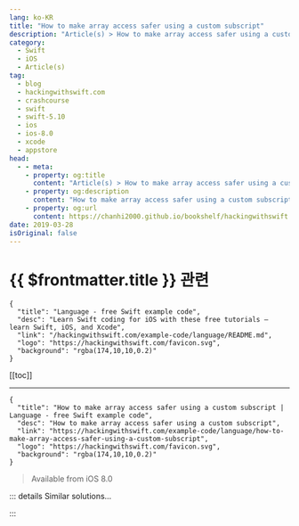 ```yaml
---
lang: ko-KR
title: "How to make array access safer using a custom subscript"
description: "Article(s) > How to make array access safer using a custom subscript"
category:
  - Swift
  - iOS
  - Article(s)
tag: 
  - blog
  - hackingwithswift.com
  - crashcourse
  - swift
  - swift-5.10
  - ios
  - ios-8.0
  - xcode
  - appstore
head:
  - - meta:
    - property: og:title
      content: "Article(s) > How to make array access safer using a custom subscript"
    - property: og:description
      content: "How to make array access safer using a custom subscript"
    - property: og:url
      content: https://chanhi2000.github.io/bookshelf/hackingwithswift.com/example-code/language/how-to-make-array-access-safer-using-a-custom-subscript.html
date: 2019-03-28
isOriginal: false
---
```


# {{ $frontmatter.title }} 관련

```component VPCard
{
  "title": "Language - free Swift example code",
  "desc": "Learn Swift coding for iOS with these free tutorials – learn Swift, iOS, and Xcode",
  "link": "/hackingwithswift.com/example-code/language/README.md",
  "logo": "https://hackingwithswift.com/favicon.svg",
  "background": "rgba(174,10,10,0.2)"
}
```

[[toc]]

---

```component VPCard
{
  "title": "How to make array access safer using a custom subscript | Language - free Swift example code",
  "desc": "How to make array access safer using a custom subscript",
  "link": "https://hackingwithswift.com/example-code/language/how-to-make-array-access-safer-using-a-custom-subscript",
  "logo": "https://hackingwithswift.com/favicon.svg",
  "background": "rgba(174,10,10,0.2)"
}
```

> Available from iOS 8.0

<!-- TODO: 작성 -->

<!-- 
Swift likes to be safe, but one problematic area can be reading from arrays and dictionaries. In the case of dictionaries, reading a missing key will return `nil` rather than the value you might have expected, but in the case of *arrays* it’s worse: your app will crash.

Dictionaries have a special subscript method that can send back a default value if you request a missing key, but arrays don’t. Fortunately, we can fix that using Swift’s extensions:

```swift
extension Array {
    public subscript(index: Int, default defaultValue: @autoclosure () -> Element) -> Element {
        guard index >= 0, index < endIndex else {
            return defaultValue()
        }

        return self[index]
    }
}
```

That uses `@autoclosure()` so your default value can be calculated however you need without incurring a performance hit in times when you use a valid array index.

With that extension in place you can now create and use arrays as usual:

```swift
var names = ["Paul"]
let paul = names[0]
```

But if you want, you can now also read any index using the new subscript and be sure to get back a safe value:

```swift
let anon1 = names[-1, default: "Anonymous"]
let anon2 = names[1, default: "Anonymous"]
let anon3 = names[556, default: "Anonymous"]
```

Alternatively, you could write a `safeIndex` subscript that returns an optional value – `nil` if the index is out of bounds, or the value in question otherwise:

```swift
extension Array {
    public subscript(safeIndex index: Int) -> Element? {
        guard index >= 0, index < endIndex else {
            return nil
        }

        return self[index]
    }
}
```

Both solutions have their uses, so try experimenting and see which works best for you.

-->

::: details Similar solutions…

<!--
/quick-start/swiftui/how-to-make-swiftui-modifiers-safer-to-use-with-warn-unqualified-access">How to make SwiftUI modifiers safer to use with @warn_unqualified_access 
/quick-start/swiftui/how-to-access-a-core-data-managed-object-context-from-a-swiftui-view">How to access a Core Data managed object context from a SwiftUI view 
/example-code/xcode/how-to-fix-the-error-view-controller-is-unreachable-because-it-has-no-entry-points-and-no-identifier-for-runtime-access">How to fix the error “View controller is unreachable because it has no entry points and no identifier for runtime access” 
/example-code/language/how-to-handle-unknown-properties-and-methods-using-dynamicmemberlookup">How to handle unknown properties and methods using @dynamicMemberLookup 
/quick-start/swiftui/swiftui-tips-and-tricks">SwiftUI tips and tricks</a>
-->

:::

